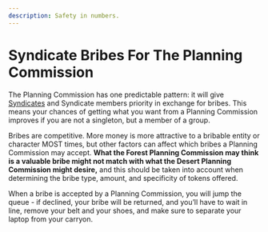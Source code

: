 ```yaml
---
description: Safety in numbers.
---
```


# Syndicate Bribes For The Planning Commission

The Planning Commission has one predictable pattern: it will give [Syndicates](../../../frogland/organizations/syndicates.md) and Syndicate members priority in exchange for bribes. This means your chances of getting what you want from a Planning Commission improves if you are not a singleton, but a member of a group.

Bribes are competitive. More money is more attractive to a bribable entity or character MOST times, but other factors can affect which bribes a Planning Commission may accept. **What the Forest Planning Commission may think is a valuable bribe might not match with what the Desert Planning Commission might desire,** and this should be taken into account when determining the bribe type, amount, and specificity of tokens offered.&#x20;

When a bribe is accepted by a Planning Commission, you will jump the queue - if declined, your bribe will be returned, and you’ll have to wait in line, remove your belt and your shoes, and make sure to separate your laptop from your carryon.
